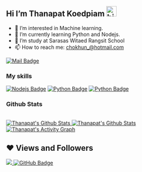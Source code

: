 ## Hi I’m Thanapat Koedpiam <img src="https://user-images.githubusercontent.com/1303154/88677602-1635ba80-d120-11ea-84d8-d263ba5fc3c0.gif" width="28px" alt="hi">

- 👀 I’m interested in Machine learning.
- 🌱 I’m currently learning Python and Nodejs.
- 🏫 I’m study at Sarasas Witaed Rangsit School
- 📫 How to reach me: chokhun_@hotmail.com

[![Mail Badge](https://img.shields.io/badge/-chokhun_@hotmail.com-c0392b?style=flat&labelColor=c0392b&logo=gmail&logoColor=white)](https://thanapat-kp.com)

<!-- TODO: Make technologies links takes you to repositories -->
### My skills

[![Nodejs Badge](https://img.shields.io/badge/-Nodejs-3C873A?style=for-the-badge&labelColor=black&logo=node.js&logoColor=3C873A)](#) [![Python Badge](https://img.shields.io/badge/-Python-3776ab?style=for-the-badge&labelColor=black&logo=python)](#) [![Python Badge](https://img.shields.io/badge/-Lua-0e00a8?style=for-the-badge&labelColor=black&logo=lua)](#)

### Github Stats

<br/>
    <a href="https://github.com/jumpogpo/">
        <img alt="Thanapat's Github Stats" src="https://github-readme-stats.vercel.app/api?username=jumpogpo&show_icons=true&theme=dark"/>
    </a>
    <a href="https://github.com/jumpogpo/">
        <img alt="Thanapat's Github Stats" src="https://github-readme-stats.vercel.app/api/top-langs/?username=jumpogpo&langs_count=5&theme=dark"/>
    </a>
    <a href="https://github.com/jumpogpo/">
        <img alt="Thanapat's Activity Graph" src="https://activity-graph.herokuapp.com/graph?username=jumpogpo&bg_color=0000&color=b5b5b5&line=ffffff&point=78fe96&hide_border=true&theme=dark"/>
    </a>
<br/>

## ❤ Views and Followers
<a href="https://github.com/jumpogpo/">
    <img src="https://komarev.com/ghpvc/?username=jumpogpo">
</a>
<a href="https://github.com/jumpogpo/"><img src="https://img.shields.io/github/followers/jumpogpo?label=Followers&style=social" alt="GitHub Badge"></a>
